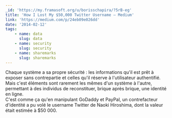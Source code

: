 ```yaml
---
_id: 'https://my.framasoft.org/u/borisschapira/?5rB-eg'
title: 'How I Lost My $50,000 Twitter Username — Medium'
link: 'https://medium.com/p/24eb09e026dd'
date: '2014-02-12'
tags:
    - name: data
      slug: data
    - name: security
      slug: security
    - name: sharemarks
      slug: sharemarks
---
```


<div class="markdown"><p>Chaque système a sa propre sécurité : les informations qu'il est prêt à exposer sans contrepartie et celles qu'il réserve à l'utilisateur authentifié.<br />
Mais c'est éléments sont rarement les mêmes d'un système à l'autre, permettant à des individus de reconstituer, brique après brique, une identité en ligne.<br />
C'est comme ça qu'en manipulant GoDaddy et PayPal, un contrefacteur d'identité a pu volé le username Twitter de Naoki Hiroshima, dont la valeur était estimée à $50 000.
</p></div>
